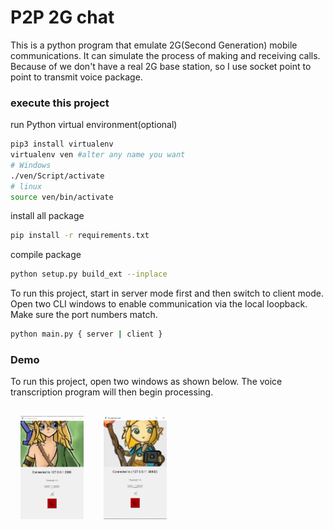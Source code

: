 # P2P 2G chat
This is a python program that emulate 2G(Second Generation) mobile communications.
It can simulate the process of making and receiving calls. Because of we don't have a real 2G base
station, so I use socket point to point to transmit voice package.

### execute this project
run Python virtual environment(optional)

```bash
pip3 install virtualenv
virtualenv ven #alter any name you want
# Windows
./ven/Script/activate
# linux
source ven/bin/activate
```

install all package

```bash
pip install -r requirements.txt
```
compile package
```bash
python setup.py build_ext --inplace
```
To run this project, start in server mode first and then switch to client mode. Open two CLI windows to enable communication via the local loopback. Make sure the port numbers match.
```bash
python main.py { server | client }
```

### Demo

To run this project, open two windows as shown below. The voice transcription program will then begin processing.
<div style="display:flex; text-align=center">
<img src="./img/demo-client-connected.png" alt="demo-client-interface" style="margin:1rem;flex:1;width;max-width:20%">
<img src="./img/demo-server-connected.png" alt="demo-client-interface" style="margin:1rem;flex:1;max-width:20%">
</div>
